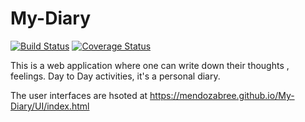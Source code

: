 # My-Diary

[![Build Status](https://travis-ci.com/mendozabree/My-Diary.svg?branch=develop)](https://travis-ci.com/mendozabree/My-Diary)
[![Coverage Status](https://coveralls.io/repos/github/mendozabree/My-Diary/badge.svg?branch=master)](https://coveralls.io/github/mendozabree/My-Diary?branch=master)

This is a web application where one can write down their thoughts , feelings. Day to Day activities, it's a personal diary.

The user interfaces are hsoted at https://mendozabree.github.io/My-Diary/UI/index.html

